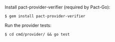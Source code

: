 Install pact-provider-verifier (required by Pact-Go):

```
$ gem install pact-provider-verifier
```

Run the provider tests:

```
$ cd cmd/provider/ && go test
```
